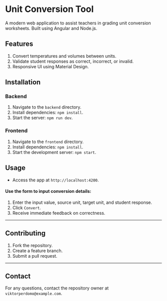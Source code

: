 # Unit Conversion Tool

A modern web application to assist teachers in grading unit conversion worksheets. Built using Angular and Node.js.

## Features

1. Convert temperatures and volumes between units.
2. Validate student responses as correct, incorrect, or invalid.
3. Responsive UI using Material Design.

## Installation

### Backend

1. Navigate to the `backend` directory.
2. Install dependencies: `npm install`.
3. Start the server: `npm run dev`.

### Frontend

1. Navigate to the `frontend` directory.
2. Install dependencies: `npm install`.
3. Start the development server: `npm start`.

## Usage

- Access the app at `http://localhost:4200`.

#### Use the form to input conversion details:

1. Enter the input value, source unit, target unit, and student response.
2. Click `Convert`.
3. Receive immediate feedback on correctness.

---

## Contributing

1. Fork the repository.
2. Create a feature branch.
3. Submit a pull request.

---

## Contact

For any questions, contact the repository owner at `viktorperdomo@example.com`.
